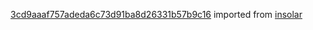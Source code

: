 [3cd9aaaf757adeda6c73d91ba8d26331b57b9c16](https://github.com/insolar/insolar/commit/3cd9aaaf757adeda6c73d91ba8d26331b57b9c16) imported from [insolar](https://github.com/insolar/insolar)
